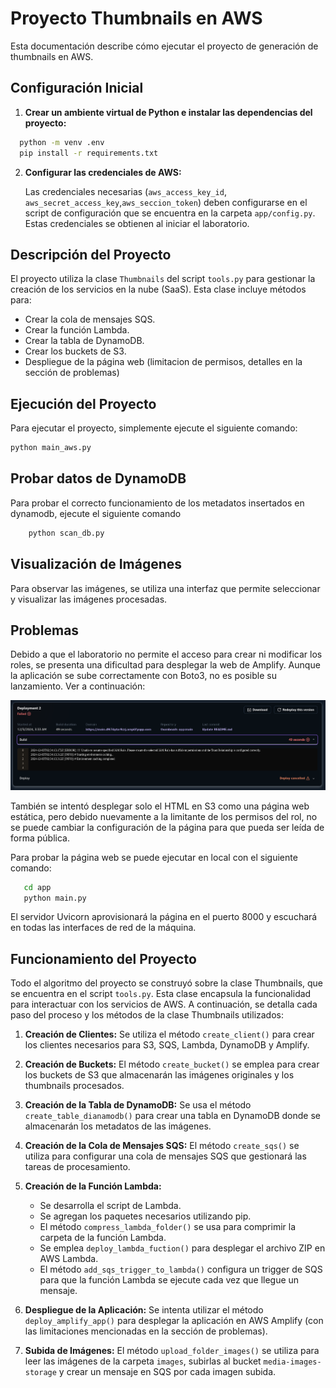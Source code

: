 # Proyecto Thumbnails en AWS

Esta documentación describe cómo ejecutar el proyecto de generación de thumbnails en AWS.

## Configuración Inicial

1. **Crear un ambiente virtual de Python e instalar las dependencias del proyecto:**

 ```bash
   python -m venv .env
   pip install -r requirements.txt
```
2. **Configurar las credenciales de AWS:**

   Las credenciales necesarias (`aws_access_key_id`, `aws_secret_access_key`,`aws_seccion_token`) deben configurarse en el script de configuración que se encuentra en la carpeta `app/config.py`. Estas credenciales se obtienen al iniciar el laboratorio.

## Descripción del Proyecto

El proyecto utiliza la clase `Thumbnails` del script `tools.py` para gestionar la creación de los servicios en la nube (SaaS). Esta clase incluye métodos para:

- Crear la cola de mensajes SQS.
- Crear la función Lambda.
- Crear la tabla de DynamoDB.
- Crear los buckets de S3.
- Despliegue de la página web (limitacion de permisos, detalles en la sección de problemas)

## Ejecución del Proyecto

Para ejecutar el proyecto, simplemente ejecute el siguiente comando:

```bash
python main_aws.py
```

## Probar datos de DynamoDB

Para probar el correcto funcionamiento de los metadatos insertados en dynamodb, ejecute el siguiente comando

```bash
    python scan_db.py
```

## Visualización de Imágenes

Para observar las imágenes, se utiliza una interfaz que permite seleccionar y visualizar las imágenes procesadas.

## Problemas

Debido a que el laboratorio no permite el acceso para crear ni modificar los roles, se presenta una dificultad para 
desplegar la web de Amplify. Aunque la aplicación se sube correctamente con Boto3, no es posible su lanzamiento. Ver a continuación:


![Error Amplify](comprobantes/Amplify_error.png)

También se intentó desplegar solo el HTML en S3 como una página web estática, pero debido nuevamente a la limitante de los permisos del rol, no se puede cambiar 
la configuración de la página para que pueda ser leída de forma pública.

Para probar la página web se puede ejecutar en local con el siguiente comando: 

```bash
   cd app
   python main.py
```

El servidor Uvicorn aprovisionará la página en el puerto 8000 y escuchará en todas las interfaces de red de la máquina.

## Funcionamiento del Proyecto

Todo el algoritmo del proyecto se construyó sobre la clase Thumbnails, que se encuentra en el script `tools.py`. Esta clase encapsula la funcionalidad para interactuar con los servicios de AWS. A continuación, se detalla cada paso del proceso y los métodos de la clase Thumbnails utilizados:

1. **Creación de Clientes:**
   Se utiliza el método `create_client()` para crear los clientes necesarios para S3, SQS, Lambda, DynamoDB y Amplify.

2. **Creación de Buckets:**
   El método `create_bucket()` se emplea para crear los buckets de S3 que almacenarán las imágenes originales y los thumbnails procesados.

3. **Creación de la Tabla de DynamoDB:**
   Se usa el método `create_table_dianamodb()` para crear una tabla en DynamoDB donde se almacenarán los metadatos de las imágenes.

4. **Creación de la Cola de Mensajes SQS:**
   El método `create_sqs()` se utiliza para configurar una cola de mensajes SQS que gestionará las tareas de procesamiento.

5. **Creación de la Función Lambda:**
   - Se desarrolla el script de Lambda.
   - Se agregan los paquetes necesarios utilizando pip.
   - El método `compress_lambda_folder()` se usa para comprimir la carpeta de la función Lambda.
   - Se emplea `deploy_lambda_fuction()` para desplegar el archivo ZIP en AWS Lambda.
   - El método `add_sqs_trigger_to_lambda()` configura un trigger de SQS para que la función Lambda se ejecute cada vez que llegue un mensaje.

6. **Despliegue de la Aplicación:**
   Se intenta utilizar el método `deploy_amplify_app()` para desplegar la aplicación en AWS Amplify (con las limitaciones mencionadas en la sección de problemas).

7. **Subida de Imágenes:**
   El método `upload_folder_images()` se utiliza para leer las imágenes de la carpeta `images`, subirlas al bucket `media-images-storage` y crear un mensaje en SQS por cada imagen subida.
